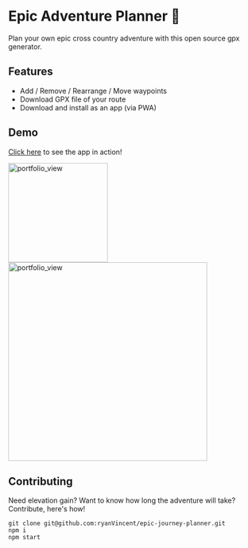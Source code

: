 # Epic Adventure Planner 🤘

Plan your own epic cross country adventure with this open source gpx generator. 

## Features

- Add / Remove / Rearrange / Move waypoints
- Download GPX file of your route
- Download and install as an app (via PWA)

## Demo 

[Click here](https://epic-journey-planner.herokuapp.com/) to see the app in action!

<img width="200" alt="portfolio_view" src="https://user-images.githubusercontent.com/1391731/111923165-c4b6b300-8a95-11eb-8eae-0c53e6b4afae.png">
<img width="400" alt="portfolio_view" src="https://user-images.githubusercontent.com/1391731/111923166-c7190d00-8a95-11eb-8de7-73c3fe546d22.png">


## Contributing 

Need elevation gain? Want to know how long the adventure will take? Contribute, here's how!

```
git clone git@github.com:ryanVincent/epic-journey-planner.git
npm i 
npm start
```

